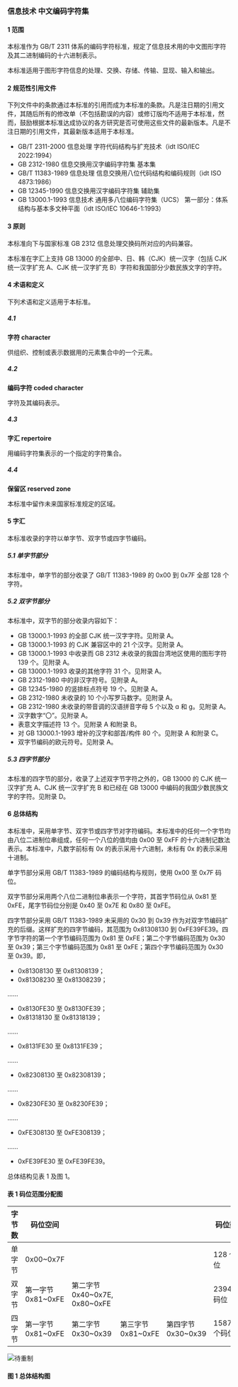 ### 信息技术 中文编码字符集
#### 1 范围
本标准作为 GB/T 2311 体系的编码字符标准，规定了信息技术用的中文图形字符及其二进制编码的十六进制表示。

本标准适用于图形字符信息的处理、交换、存储、传输、显现、输入和输出。

#### 2 规范性引用文件
下列文件中的条款通过本标准的引用而成为本标准的条款。凡是注日期的引用文件，其随后所有的修改单（不包括勘误的内容）或修订版均不适用于本标准，然而，鼓励根据本标准达成协议的各方研究是否可使用这些文件的最新版本。凡是不注日期的引用文件，其最新版本适用于本标准。
- GB/T 2311-2000 信息处理 字符代码结构与扩充技术（idt ISO/IEC 2022:1994）
- GB 2312-1980 信息交换用汉字编码字符集 基本集
- GB/T 11383-1989 信息处理 信息交换用八位代码结构和编码规则（idt ISO 4873:1986）
- GB 12345-1990 信息交换用汉字编码字符集 辅助集
- GB 13000.1-1993 信息技术 通用多八位编码字符集（UCS） 第一部分：体系结构与基本多文种平面（idt ISO/IEC 10646-1:1993）

#### 3 原则
本标准向下与国家标准 GB 2312 信息处理交换码所对应的内码兼容。

本标准在字汇上支持 GB 13000 的全部中、日、韩（CJK）统一汉字（包括 CJK 统一汉字扩充 A、CJK 统一汉字扩充 B）字符和我国部分少数民族文字的字符。

#### 4 术语和定义
下列术语和定义适用于本标准。

##### 4.1
**字符 character**

供组织、控制或表示数据用的元素集合中的一个元素。

##### 4.2
**编码字符 coded character**

字符及其编码表示。

##### 4.3
**字汇 repertoire**

用编码字符集表示的一个指定的字符集合。

##### 4.4
**保留区 reserved zone**

本标准中留作未来国家标准规定的区域。

#### 5 字汇
本标准收录的字符以单字节、双字节或四字节编码。

##### 5.1 单字节部分
本标准中，单字节的部分收录了 GB/T 11383-1989 的 0x00 到 0x7F 全部 128 个字符。

##### 5.2 双字节部分
本标准中，双字节的部分收录内容如下：
- GB 13000.1-1993 的全部 CJK 统一汉字字符。见附录 A。
- GB 13000.1-1993 的 CJK 兼容区中的 21 个汉字。见附录 A。
- GB 13000.1-1993 中收录而 GB 2312 未收录的我国台湾地区使用的图形字符 139 个。见附录 A。
- GB 13000.1-1993 收录的其他字符 31 个。见附录 A。
- GB 2312-1980 中的非汉字符号。见附录 A。
- GB 12345-1980 的竖排标点符号 19 个。见附录 A。
- GB 2312-1980 未收录的 10 个小写罗马数字。见附录 A。
- GB 2312-1980 未收录的带音调的汉语拼音字母 5 个以及 ɑ 和 ɡ。见附录 A。
- 汉字数字“〇”。见附录 A。
- 表意文字描述符 13 个。见附录 A 和附录 B。
- 对 GB 13000.1-1993 增补的汉字和部首/构件 80 个。见附录 A 和附录 C。
- 双字节编码的欧元符号。见附录 A。

##### 5.3 四字节部分
本标准的四字节的部分，收录了上述双字节字符之外的，GB 13000 的 CJK 统一汉字扩充 A、CJK 统一汉字扩充 B 和已经在 GB 13000 中编码的我国少数民族文字的字符。见附录 D。

#### 6 总体结构
本标准中，采用单字节、双字节或四字节对字符编码。本标准中的任何一个字节均由八位二进制位串组成，任何一个八位的值均由 0x00 至 0xFF 的十六进制记数法表示。本标准中，凡数字前标有 0x 的表示采用十六进制，未标有 0x 的表示采用十进制。

单字节部分采用 GB/T 11383-1989 的编码结构与规则，使用 0x00 至 0x7F 码位。

双字节部分采用两个八位二进制位串表示一个字符，其首字节码位从 0x81 至 0xFE，尾字节码位分别是 0x40 至 0x7E 和 0x80 至 0xFE。

四字节部分采用 GB/T 11383-1989 未采用的 0x30 到 0x39 作为对双字节编码扩充的后缀。这样扩充的四字节编码，其范围为 0x81308130 到 0xFE39FE39。四字节字符的第一个字节编码范围为 0x81 至 0xFE；第二个字节编码范围为 0x30 至 0x39；第三个字节编码范围为 0x81 至 0xFE；第四个字节编码范围为 0x30 至 0x39。即，
- 0x81308130 至 0x81308139；
- 0x81308230 至 0x81308239；

……
- 0x8130FE30 至 0x8130FE39；
- 0x81318130 至 0x81318139；

……
- 0x8131FE30 至 0x8131FE39；

……
- 0x82308130 至 0x82308139；

……
- 0x8230FE30 至 0x8230FE39；

……
- 0xFE308130 至 0xFE308139；

……
- 0xFE39FE30 至 0xFE39FE39。

总体结构见表 1 及图 1。

#### 表 1 码位范围分配图
|字节数|码位空间||||码位数目|
|-|-|-|-|-|-|
|单字节|0x00\~0x7F||||128 个码位|
|双字节|第一字节<br>0x81\~0xFE|第二字节<br>0x40\~0x7E, 0x80\~0xFE|||23940 个码位|
|四字节|第一字节<br>0x81\~0xFE|第二字节<br>0x30\~0x39|第三字节<br>0x81\~0xFE|第四字节<br>0x30\~0x39|1587600 个码位|

![待重制](https://img.vim-cn.com/7a/48a4a0a4acf7684bf04dbf6f644abbea6fb0e5.png)

#### 图 1 总体结构图
